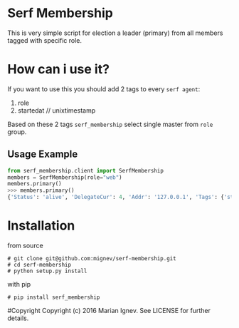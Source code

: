 Serf Membership
=======

This is very simple script for election a leader (primary) from all members tagged with specific role.

# How can i use it?

If you want to use this you should add 2 tags to every `serf agent`:

1. role
2. startedat // unixtimestamp

Based on these 2 tags `serf_membership` select single master from `role` group.

## Usage Example

```python
from serf_membership.client import SerfMembership
members = SerfMembership(role="web")
members.primary()
>>> members.primary()
{'Status': 'alive', 'DelegateCur': 4, 'Addr': '127.0.0.1', 'Tags': {'startedat': 999999999999999, 'role': 'web', 'dc': 'dc1'}, 'ProtocolMax': 3, 'DelegateMin': 2, 'ProtocolMin': 1, 'ProtocolCur': 2, 'Port': 7946, 'DelegateMax': 4, 'Name': 'os3-2.devnodes.eu-bg-sof.startappcloud.com'}
```

# Installation

from source

    # git clone git@github.com:mignev/serf-membership.git
    # cd serf-membership
    # python setup.py install


with pip

    # pip install serf_membership


#Copyright
Copyright (c) 2016 Marian Ignev. See LICENSE for further details.
